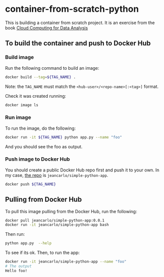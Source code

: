# container-from-scratch-python

This is building a container from scratch project. It is an exercise from the book [Cloud Computing for Data Analysis](https://noahgift.com/publication/cloud4data/)

## To build the container and push to Docker Hub

### Build image

Run the following command to build an image:

```bash
docker build --tag=${TAG_NAME} .
```

Note: the `TAG_NAME` must match the `<hub-user>/<repo-name>[:<tag>]` format.

Check it was created running:

```bash
docker image ls
```

### Run image

To run the image, do the following:

```bash
docker run -it ${TAG_NAME} python app.py --name "foo"
```

And you should see the foo as output.


### Push image to Docker Hub

You should create a public Docker Hub repo first and push it to your own.
In my case, [the repo](https://hub.docker.com/repository/docker/jeancarlo/simple-python-app) is `jeancarlo/simple-python-app`.

```bash
docker push ${TAG_NAME}
```

## Pulling from Docker Hub

To pull this image pulling from the Docker Hub, run the following:

```bash
docker pull jeancarlo/simple-python-app:0.0.1
docker run -it jeancarlo/simple-python-app bash
```

Then run:

```bash
python app.py  --help
```

To see if its ok. Then, to run the app:

```bash
docker run -it jeancarlo/simple-python-app --name "foo"
# The output
Hello foo!
```
